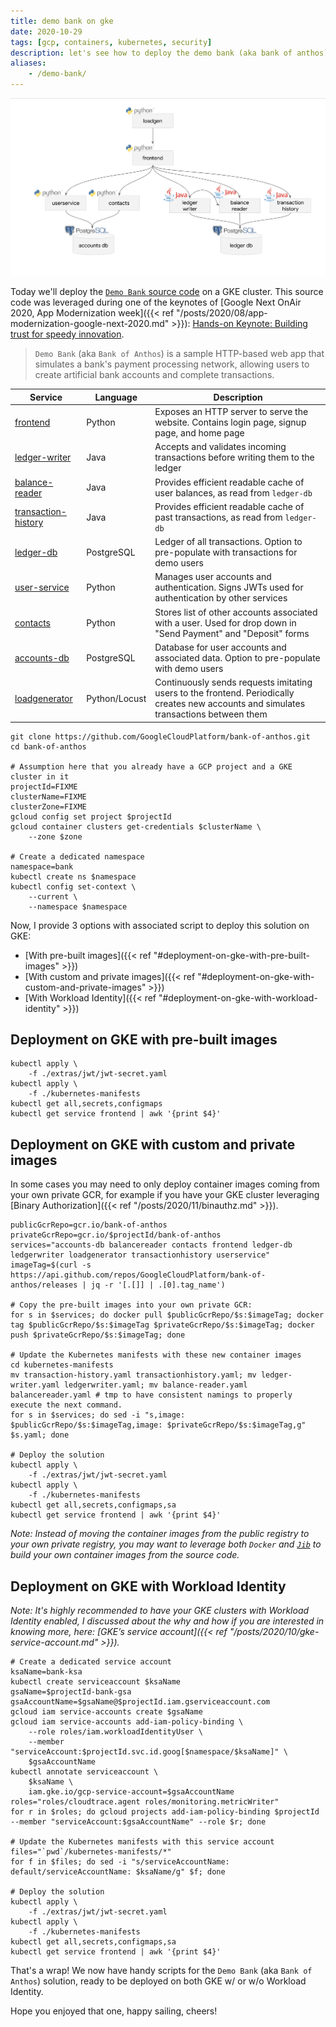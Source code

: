 ```yaml
---
title: demo bank on gke
date: 2020-10-29
tags: [gcp, containers, kubernetes, security]
description: let's see how to deploy the demo bank (aka bank of anthos) solution on gke, w/ or w/o workload identity
aliases:
    - /demo-bank/
---
```

[![](https://github.com/GoogleCloudPlatform/bank-of-anthos/raw/master/docs/architecture.png)](https://github.com/GoogleCloudPlatform/bank-of-anthos/raw/master/docs/architecture.png)

Today we'll deploy the [`Demo Bank` source code](https://github.com/GoogleCloudPlatform/bank-of-anthos/) on a GKE cluster. This source code was leveraged during one of the keynotes of [Google Next OnAir 2020, App Modernization week]({{< ref "/posts/2020/08/app-modernization-google-next-2020.md" >}}): [Hands-on Keynote: Building trust for speedy innovation](https://youtu.be/7QR1z35h_yc).

> `Demo Bank` (aka `Bank of Anthos`) is a sample HTTP-based web app that simulates a bank's payment processing network, allowing users to create artificial bank accounts and complete transactions.

| Service | Language | Description |
| ------- | -------- | ----------- |
| [frontend](https://github.com/GoogleCloudPlatform/bank-of-anthos/tree/master/src/frontend) | Python | Exposes an HTTP server to serve the website. Contains login page, signup page, and home page |
| [ledger-writer](https://github.com/GoogleCloudPlatform/bank-of-anthos/tree/master/src/ledgerwriter) | Java | Accepts and validates incoming transactions before writing them to the ledger |
| [balance-reader](https://github.com/GoogleCloudPlatform/bank-of-anthos/tree/master/src/balancereader) | Java | Provides efficient readable cache of user balances, as read from `ledger-db` |
| [transaction-history](https://github.com/GoogleCloudPlatform/bank-of-anthos/tree/master/src/transactionhistory) | Java | Provides efficient readable cache of past transactions, as read from `ledger-db` |
| [ledger-db](https://github.com/GoogleCloudPlatform/bank-of-anthos/tree/master/src/ledger-db) | PostgreSQL | Ledger of all transactions. Option to pre-populate with transactions for demo users |
| [user-service](https://github.com/GoogleCloudPlatform/bank-of-anthos/tree/master/src/userservice) | Python | Manages user accounts and authentication. Signs JWTs used for authentication by other services |
| [contacts](https://github.com/GoogleCloudPlatform/bank-of-anthos/tree/master/src/contacts) | Python | Stores list of other accounts associated with a user. Used for drop down in "Send Payment" and "Deposit" forms |
| [accounts-db](https://github.com/GoogleCloudPlatform/bank-of-anthos/tree/master/src/accounts-db) | PostgreSQL | Database for user accounts and associated data. Option to pre-populate with demo users |
| [loadgenerator](https://github.com/GoogleCloudPlatform/bank-of-anthos/tree/master/src/loadgenerator) | Python/Locust | Continuously sends requests imitating users to the frontend. Periodically creates new accounts and simulates transactions between them |

```
git clone https://github.com/GoogleCloudPlatform/bank-of-anthos.git
cd bank-of-anthos

# Assumption here that you already have a GCP project and a GKE cluster in it
projectId=FIXME
clusterName=FIXME
clusterZone=FIXME
gcloud config set project $projectId
gcloud container clusters get-credentials $clusterName \
    --zone $zone

# Create a dedicated namespace
namespace=bank
kubectl create ns $namespace
kubectl config set-context \
    --current \
    --namespace $namespace
```

Now, I provide 3 options with associated script to deploy this solution on GKE:
- [With pre-built images]({{< ref "#deployment-on-gke-with-pre-built-images" >}})
- [With custom and private images]({{< ref "#deployment-on-gke-with-custom-and-private-images" >}})
- [With Workload Identity]({{< ref "#deployment-on-gke-with-workload-identity" >}})

## Deployment on GKE with pre-built images

```
kubectl apply \
    -f ./extras/jwt/jwt-secret.yaml
kubectl apply \
    -f ./kubernetes-manifests
kubectl get all,secrets,configmaps
kubectl get service frontend | awk '{print $4}'
```

## Deployment on GKE with custom and private images

In some cases you may need to only deploy container images coming from your own private GCR, for example if you have your GKE cluster leveraging [Binary Authorization]({{< ref "/posts/2020/11/binauthz.md" >}}).

```
publicGcrRepo=gcr.io/bank-of-anthos
privateGcrRepo=gcr.io/$projectId/bank-of-anthos
services="accounts-db balancereader contacts frontend ledger-db ledgerwriter loadgenerator transactionhistory userservice"
imageTag=$(curl -s https://api.github.com/repos/GoogleCloudPlatform/bank-of-anthos/releases | jq -r '[.[]] | .[0].tag_name')

# Copy the pre-built images into your own private GCR:
for s in $services; do docker pull $publicGcrRepo/$s:$imageTag; docker tag $publicGcrRepo/$s:$imageTag $privateGcrRepo/$s:$imageTag; docker push $privateGcrRepo/$s:$imageTag; done

# Update the Kubernetes manifests with these new container images
cd kubernetes-manifests
mv transaction-history.yaml transactionhistory.yaml; mv ledger-writer.yaml ledgerwriter.yaml; mv balance-reader.yaml balancereader.yaml # tmp to have consistent namings to properly execute the next command.
for s in $services; do sed -i "s,image: $publicGcrRepo/$s:$imageTag,image: $privateGcrRepo/$s:$imageTag,g" $s.yaml; done

# Deploy the solution
kubectl apply \
    -f ./extras/jwt/jwt-secret.yaml
kubectl apply \
    -f ./kubernetes-manifests
kubectl get all,secrets,configmaps,sa
kubectl get service frontend | awk '{print $4}'
```

_Note: Instead of moving the container images from the public registry to your own private registry, you may want to leverage both `Docker` and [`Jib`](https://github.com/GoogleContainerTools/jib#jib) to build your own container images from the source code._

## Deployment on GKE with Workload Identity

_Note: It's highly recommended to have your GKE clusters with Workload Identity enabled, I discussed about the why and how if you are interested in knowing more, here: [GKE’s service account]({{< ref "/posts/2020/10/gke-service-account.md" >}})._

```
# Create a dedicated service account
ksaName=bank-ksa
kubectl create serviceaccount $ksaName
gsaName=$projectId-bank-gsa
gsaAccountName=$gsaName@$projectId.iam.gserviceaccount.com
gcloud iam service-accounts create $gsaName
gcloud iam service-accounts add-iam-policy-binding \
    --role roles/iam.workloadIdentityUser \
    --member "serviceAccount:$projectId.svc.id.goog[$namespace/$ksaName]" \
    $gsaAccountName
kubectl annotate serviceaccount \
    $ksaName \
    iam.gke.io/gcp-service-account=$gsaAccountName
roles="roles/cloudtrace.agent roles/monitoring.metricWriter"
for r in $roles; do gcloud projects add-iam-policy-binding $projectId --member "serviceAccount:$gsaAccountName" --role $r; done

# Update the Kubernetes manifests with this service account
files="`pwd`/kubernetes-manifests/*"
for f in $files; do sed -i "s/serviceAccountName: default/serviceAccountName: $ksaName/g" $f; done

# Deploy the solution
kubectl apply \
    -f ./extras/jwt/jwt-secret.yaml
kubectl apply \
    -f ./kubernetes-manifests
kubectl get all,secrets,configmaps,sa
kubectl get service frontend | awk '{print $4}'
```

That's a wrap! We now have handy scripts for the `Demo Bank` (aka `Bank of Anthos`) solution, ready to be deployed on both GKE w/ or w/o Workload Identity.

Hope you enjoyed that one, happy sailing, cheers!